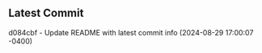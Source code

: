 
## Latest Commit
d084cbf - Update README with latest commit info (2024-08-29 17:00:07 -0400) <Yunxi-Zhou>

